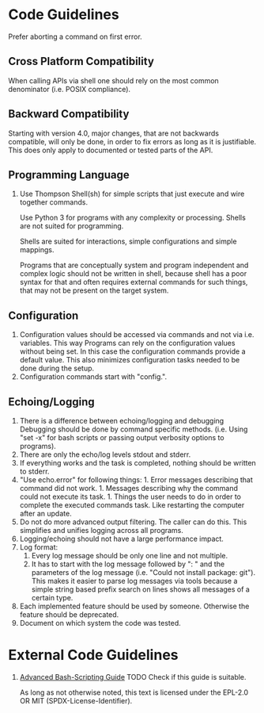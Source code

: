 # Code Guidelines
Prefer aborting a command on first error.
## Cross Platform Compatibility
When calling APIs via shell one should rely on the most common denominator
(i.e. POSIX compliance).
## Backward Compatibility
Starting with version 4.0, major changes,
that are not backwards compatible,
will only be done,
in order to fix errors as long as it is justifiable.
This does only apply to documented or tested parts of the API.
## Programming Language
1. Use Thompson Shell(sh) for simple scripts that just execute
   and wire together commands.
   
   Use Python 3 for programs with any complexity or processing.
   Shells are not suited for programming.
   
   Shells are suited for interactions, simple configurations and simple mappings.
   
   Programs that are conceptually system and program independent and complex logic
   should not be written in shell,
   because shell has a poor syntax for that and often requires external commands
   for such things, that may not be present on the target system.
## Configuration
   1. Configuration values should be accessed via commands and not via i.e. variables.
     This way Programs can rely on the configuration values without being set.
     In this case the configuration commands provide a default value.
     This also minimizes configuration tasks needed to be done during the setup.
   1. Configuration commands start with "config.".
## Echoing/Logging
   1. There is a difference between echoing/logging and debugging
      Debugging should be done by command specific methods.
      (i.e. Using "set -x" for bash scripts or passing output verbosity options to programs).
   1. There are only the echo/log levels stdout and stderr.
   1. If everything works and the task is completed, nothing should be written to stderr.
   1. "Use echo.error" for following things:
   	1. Error messages describing that command did not work.
   	1. Messages describing why the command could not execute its task.
   	1. Things the user needs to do in order to complete the executed commands task.
   	   Like restarting the computer after an update.
   1. Do not do more advanced output filtering.
      The caller can do this.
      This simplifies and unifies logging across all programs.
   1. Logging/echoing should not have a large performance impact.
   1. Log format:
      1. Every log message should be only one line and not multiple.
      1. It has to start with the log message followed by ": " and the parameters of the log message
         (i.e. "Could not install package: git"). 
         This makes it easier to parse log messages via tools
         because a simple string based prefix search on lines shows all messages of a certain type.
1. Each implemented feature should be used by someone.
   Otherwise the feature should be deprecated.
1. Document on which system the code was tested.
# External Code Guidelines
1. [Advanced Bash-Scripting Guide](http://www.ing.iac.es/~docs/external/bash/abs-guide/)
   TODO Check if this guide is suitable.

   As long as not otherwise noted,
this text is licensed under the EPL-2.0 OR MIT (SPDX-License-Identifier).
   